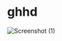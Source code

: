 # ghhd
![Screenshot (1)](https://user-images.githubusercontent.com/122589638/216029923-16d890f0-d2df-4015-ae2a-cd9b8b28c6eb.png)
